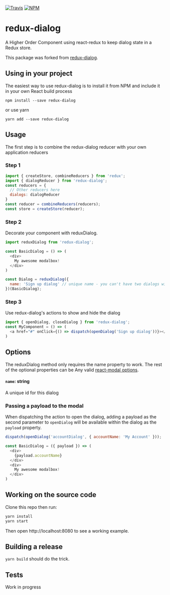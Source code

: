 [![Travis](https://img.shields.io/travis/rust-lang/rust.svg)](https://github.com/suciuvlad/redux-dialog)
[![NPM](https://img.shields.io/npm/v/redux-dialog.svg)](https://www.npmjs.com/package/redux-dialog)
# redux-dialog

A Higher Order Component using react-redux to keep dialog state in a Redux store.

This package was forked from [redux-dialog](https://github.com/suciuvlad/redux-dialog).

## Using in your project

The easiest way to use redux-dialog is to install it from NPM and include it in your own React build process

```
npm install --save redux-dialog
```

or use yarn

```
yarn add --save redux-dialog
```

## Usage

The first step is to combine the redux-dialog reducer with your own application reducers

### Step 1
```js
import { createStore, combineReducers } from 'redux';
import { dialogReducer } from 'redux-dialog';
const reducers = {
  // Other reducers here
  dialogs: dialogReducer
}
const reducer = combineReducers(reducers);
const store = createStore(reducer);
```

### Step 2

Decorate your component with reduxDialog.
```js
import reduxDialog from 'redux-dialog';

const BasicDialog = () => (
  <div>
    My awesome modalbox!
  </div>
)

const Dialog = reduxDialog({
  name: 'Sign up dialog' // unique name - you can't have two dialogs with the same name (will be used as aria-label as well)
})(BasicDialog);
```

### Step 3

Use redux-dialog's actions to show and hide the dialog
```js
import { openDialog, closeDialog } from 'redux-dialog';
const MyComponent = () => (
  <a href="#" onClick={() => dispatch(openDialog('Sign up dialog'))}></a>
)
```

## Options

The reduxDialog method only requires the name property to work. The rest of the optional properties can be Any valid [react-modal options](https://reactcommunity.org/react-modal/).
#### `name`: string
A unique id for this dialog

### Passing a payload to the modal

When dispatching the action to open the dialog, adding a payload as the second parameter to `openDialog` will be available within the dialog as the `payload` property.
```js
dispatch(openDialog('accountDialog', { accountName: 'My Account' }));

const BasicDialog = ({ payload }) => (
  <div>
    {payload.accountName}
  </div>
  <div>
    My awesome modalbox!
  </div>
)
```


## Working on the source code

Clone this repo then run:
```javascript
yarn install
yarn start
```

Then open http://localhost:8080 to see a working example.

## Building a release

`yarn build` should do the trick.

## Tests
Work in progress
